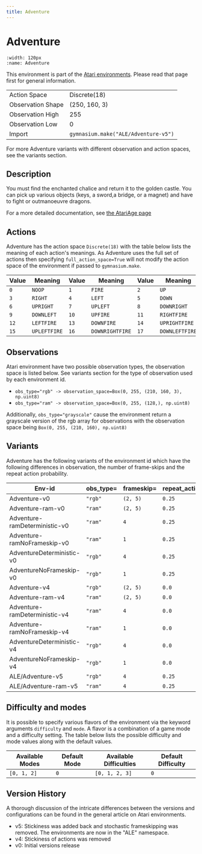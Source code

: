 ```yaml
---
title: Adventure
---
```


# Adventure

```{figure} ../../_static/videos/atari/adventure.gif
:width: 120px
:name: Adventure
```

This environment is part of the <a href='..'>Atari environments</a>. Please read that page first for general information.

|   |   |
|---|---|
| Action Space | Discrete(18) |
| Observation Shape | (250, 160, 3) |
| Observation High | 255 |
| Observation Low | 0  |
| Import | `gymnasium.make("ALE/Adventure-v5")` |

For more Adventure variants with different observation and action spaces, see the variants section.

## Description

You must find the enchanted chalice and return it to the golden castle. You can pick up various objects (keys, a sword,a bridge, or a magnet) and have to fight or outmanoeuvre dragons.

For a more detailed documentation, see [the AtariAge page](https://atariage.com/manual_html_page.php?SoftwareLabelID=1)

## Actions

Adventure has the action space `Discrete(18)` with the table below lists the meaning of each action's meanings.
As Adventure uses the full set of actions then specifying `full_action_space=True` will not modify the action space of the environment if passed to `gymnasium.make`.

| Value   | Meaning      | Value   | Meaning         | Value   | Meaning        |
|---------|--------------|---------|-----------------|---------|----------------|
| `0`     | `NOOP`       | `1`     | `FIRE`          | `2`     | `UP`           |
| `3`     | `RIGHT`      | `4`     | `LEFT`          | `5`     | `DOWN`         |
| `6`     | `UPRIGHT`    | `7`     | `UPLEFT`        | `8`     | `DOWNRIGHT`    |
| `9`     | `DOWNLEFT`   | `10`    | `UPFIRE`        | `11`    | `RIGHTFIRE`    |
| `12`    | `LEFTFIRE`   | `13`    | `DOWNFIRE`      | `14`    | `UPRIGHTFIRE`  |
| `15`    | `UPLEFTFIRE` | `16`    | `DOWNRIGHTFIRE` | `17`    | `DOWNLEFTFIRE` |

## Observations

Atari environment have two possible observation types, the observation space is listed below.
See variants section for the type of observation used by each environment id.

- `obs_type="rgb" -> observation_space=Box(0, 255, (210, 160, 3), np.uint8)`
- `obs_type="ram" -> observation_space=Box(0, 255, (128,), np.uint8)`

Additionally, `obs_type="grayscale"` cause the environment return a grayscale version of the rgb array for observations with the observation space being `Box(0, 255, (210, 160), np.uint8)`

## Variants

Adventure has the following variants of the environment id which have the following differences in observation,
the number of frame-skips and the repeat action probability.

| Env-id                        | obs_type=   | frameskip=   | repeat_action_probability=   |
|-------------------------------|-------------|--------------|------------------------------|
| Adventure-v0                  | `"rgb"`     | `(2, 5)`     | `0.25`                       |
| Adventure-ram-v0              | `"ram"`     | `(2, 5)`     | `0.25`                       |
| Adventure-ramDeterministic-v0 | `"ram"`     | `4`          | `0.25`                       |
| Adventure-ramNoFrameskip-v0   | `"ram"`     | `1`          | `0.25`                       |
| AdventureDeterministic-v0     | `"rgb"`     | `4`          | `0.25`                       |
| AdventureNoFrameskip-v0       | `"rgb"`     | `1`          | `0.25`                       |
| Adventure-v4                  | `"rgb"`     | `(2, 5)`     | `0.0`                        |
| Adventure-ram-v4              | `"ram"`     | `(2, 5)`     | `0.0`                        |
| Adventure-ramDeterministic-v4 | `"ram"`     | `4`          | `0.0`                        |
| Adventure-ramNoFrameskip-v4   | `"ram"`     | `1`          | `0.0`                        |
| AdventureDeterministic-v4     | `"rgb"`     | `4`          | `0.0`                        |
| AdventureNoFrameskip-v4       | `"rgb"`     | `1`          | `0.0`                        |
| ALE/Adventure-v5              | `"rgb"`     | `4`          | `0.25`                       |
| ALE/Adventure-ram-v5          | `"ram"`     | `4`          | `0.25`                       |

## Difficulty and modes

It is possible to specify various flavors of the environment via the keyword arguments `difficulty` and `mode`.
A flavor is a combination of a game mode and a difficulty setting. The table below lists the possible difficulty and mode values
along with the default values.

| Available Modes   | Default Mode   | Available Difficulties   | Default Difficulty   |
|-------------------|----------------|--------------------------|----------------------|
| `[0, 1, 2]`       | `0`            | `[0, 1, 2, 3]`           | `0`                  |

## Version History

A thorough discussion of the intricate differences between the versions and configurations can be found in the general article on Atari environments.

* v5: Stickiness was added back and stochastic frameskipping was removed. The environments are now in the "ALE" namespace.
* v4: Stickiness of actions was removed
* v0: Initial versions release
